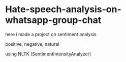 # Hate-speech-analysis-on-whatsapp-group-chat

here i made a project on sentiment analysis

positive, negative, natural

using NLTK (SentimentIntensityAnalyzer)
